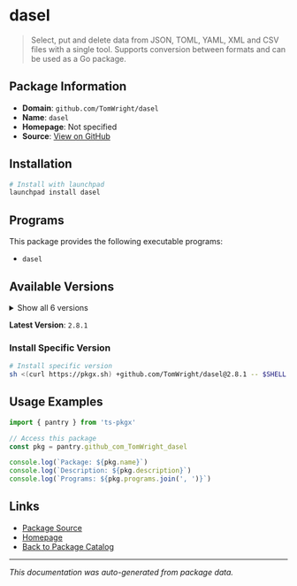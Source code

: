 # dasel

> Select, put and delete data from JSON, TOML, YAML, XML and CSV files with a single tool. Supports conversion between formats and can be used as a Go package.

## Package Information

- **Domain**: `github.com/TomWright/dasel`
- **Name**: `dasel`
- **Homepage**: Not specified
- **Source**: [View on GitHub](https://github.com/pkgxdev/pantry/tree/main/projects/github.com/TomWright/dasel/package.yml)

## Installation

```bash
# Install with launchpad
launchpad install dasel
```

## Programs

This package provides the following executable programs:

- `dasel`

## Available Versions

<details>
<summary>Show all 6 versions</summary>

- `2.8.1`, `2.8.0`, `2.7.0`, `2.6.0`, `2.5.0`
- `2.4.1`

</details>

**Latest Version**: `2.8.1`

### Install Specific Version

```bash
# Install specific version
sh <(curl https://pkgx.sh) +github.com/TomWright/dasel@2.8.1 -- $SHELL -i
```

## Usage Examples

```typescript
import { pantry } from 'ts-pkgx'

// Access this package
const pkg = pantry.github_com_TomWright_dasel

console.log(`Package: ${pkg.name}`)
console.log(`Description: ${pkg.description}`)
console.log(`Programs: ${pkg.programs.join(', ')}`)
```

## Links

- [Package Source](https://github.com/pkgxdev/pantry/tree/main/projects/github.com/TomWright/dasel/package.yml)
- [Homepage](#)
- [Back to Package Catalog](../package-catalog.md)

---

*This documentation was auto-generated from package data.*
